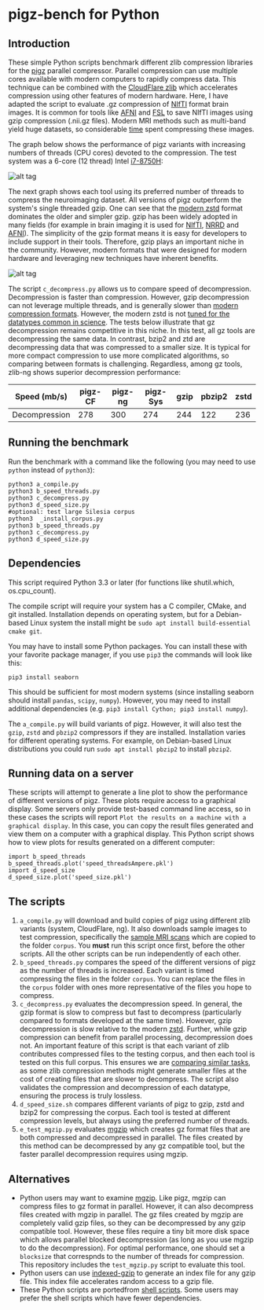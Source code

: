 # pigz-bench for Python

## Introduction

These simple Python scripts benchmark different zlib compression libraries for the [pigz](https://zlib.net/pigz/) parallel compressor. Parallel compression can use multiple cores available with modern computers to rapidly compress data. This technique can be combined with the [CloudFlare zlib](https://github.com/cloudflare/zlib) which accelerates compression using other features of modern hardware. Here, I have adapted the script to evaluate .gz compression of [NIfTI](https://nifti.nimh.nih.gov/) format brain images. It is common for tools like [AFNI](https://afni.nimh.nih.gov/) and [FSL](https://fsl.fmrib.ox.ac.uk/fsl/fslwiki) to save NIfTI images using gzip compression (.nii.gz files).  Modern MRI methods such as multi-band yield huge datasets, so considerable [time](https://github.com/rordenlab/niimath) spent compressing these images.   

The  graph below shows the performance of pigz variants with increasing numbers of threads (CPU cores) devoted to the compression. The test system was a 6-core (12 thread) Intel [i7-8750H](https://ark.intel.com/content/www/us/en/ark/products/134906/intel-core-i7-8750h-processor-9m-cache-up-to-4-10-ghz.html):

![alt tag](https://github.com/neurolabusc/pigz-bench-python/blob/master/speed_threads.png)

The next graph shows each tool using its preferred number of threads to compress the neuroimaging dataset. All versions of pigz outperform the system's single threaded gzip. One can see that the [modern zstd](https://facebook.github.io/zstd/) format dominates the older and simpler gzip. gzip has been widely adopted in many fields (for example in brain imaging it is used for [NIfTI](https://nifti.nimh.nih.gov), [NRRD](http://teem.sourceforge.net/nrrd/format.html) and [AFNI](https://afni.nimh.nih.gov/pub/dist/doc/program_help/README.compression.html)). The simplicity of the gzip format means it is easy for developers to include support in their tools. Therefore, gzip plays an important niche in the community. However, modern formats that were designed for modern hardware and leveraging new techniques have inherent benefits.

![alt tag](https://github.com/neurolabusc/pigz-bench-python/blob/master/speed_size.png)

The script `c_decompress.py` allows us to compare speed of decompression. Decompression is faster than compression. However, gzip decompression can not leverage multiple threads, and is generally slower than [modern compression formats](https://facebook.github.io/zstd/). However, the modern zstd is not [tuned for the datatypes common in science](https://github.com/facebook/zstd/issues/1492). The tests below illustrate that gz decompression remains competitive in this niche. In this test, all gz tools are decompressing the same data. In contrast, bzip2 and ztd are decompressing data that was compressed to a smaller size. It is typical for more compact compression to use more complicated algorithms, so  comparing between formats is challenging. Regardless, among gz tools, zlib-ng shows superior decompression performance: 

| Speed (mb/s)  | pigz-CF  | pigz-ng  | pigz-Sys |   gzip   |  pbzip2  |   zstd   |
| ------------- | -------- | -------- | -------- | -------- | -------- | -------- |
| Decompression |     278  |     300  |     274  |     244  |     122  |     236  |

## Running the benchmark

Run the benchmark with a command like the following (you may need to use `python` instead of `python3`):

```
python3 a_compile.py
python3 b_speed_threads.py
python3 c_decompress.py 
python3 d_speed_size.py 
#optional: test large Silesia corpus
python3  _install_corpus.py
python3 b_speed_threads.py
python3 c_decompress.py 
python3 d_speed_size.py 

```
## Dependencies

This script required Python 3.3 or later (for functions like shutil.which, os.cpu_count).

The compile script will require your system has a C compiler, CMake, and git installed. Installation depends on operating system, but for a Debian-based Linux system the install might be `sudo apt install build-essential cmake git`.


You may have to install some Python packages. You can install these with your favorite package manager, if you use `pip3` the commands will look like this:

```
pip3 install seaborn
```

This should be sufficient for most modern systems (since installing seaborn should install `pandas`, `scipy`, `numpy`). However, you may need to install additional dependencies (e.g. `pip3 install Cython; pip3 install numpy`).

The `a_compile.py` will build variants of pigz. However, it will also test the `gzip`, `zstd` and `pbzip2` compressors if they are installed. Installation varies for different operating systems. For example, on Debian-based Linux distributions you could run `sudo apt install pbzip2` to install `pbzip2`.

## Running data on a server

These scripts will attempt to generate a line plot to show the performance of different versions of pigz. These plots require access to a graphical display. Some servers only provide test-based command line access, so in these cases the scripts will report `Plot the results on a machine with a graphical display`. In this case, you can copy the result files generated and view them on a computer with a graphical display. This Python script shows how to view plots for results generated on a different computer:

```
import b_speed_threads
b_speed_threads.plot('speed_threadsAmpere.pkl')
import d_speed_size
d_speed_size.plot('speed_size.pkl')
```

## The scripts

1. `a_compile.py` will download and build copies of pigz using different zlib variants (system, CloudFlare, ng). It also downloads sample images to test compression, specifically the [sample MRI scans](https://github.com/neurolabusc/zlib-bench) which are copied to the folder `corpus`. You **must** run this script once first, before the other scripts. All the other scripts can be run independently of each other. 
2. `b_speed_threads.py` compares the speed of the different versions of pigz as the number of threads is increased. Each variant is timed compressing the files in the folder `corpus`. You can replace the files in the `corpus` folder with ones more representative of the files you hope to compress.
3. `c_decompress.py` evaluates the decompression speed. In general, the gzip format is slow to compress but fast to decompress (particularly compared to formats developed at the same time). However, gzip decompression is slow relative to the modern [zstd](https://facebook.github.io/zstd/). Further, while gzip compression can benefit from parallel processing, decompression does not. An important feature of this script is that each variant of zlib contributes compressed files to the testing corpus, and then each tool is tested on this full corpus. This ensures we are [comparing similar tasks](https://github.com/zlib-ng/zlib-ng/issues/326), as some zlib compression methods might generate smaller files at the cost of creating files that are slower to decompress. The script also validates the compression and decompression of each datatype, ensuring the process is truly lossless.
4. `d_speed_size.sh` compares different variants of pigz to gzip, zstd and bzip2 for compressing the corpus. Each tool is tested at different compression levels, but always using the preferred number of threads.
5. `e_test_mgzip.py` evaluates [mgzip](https://pypi.org/project/mgzip/) which creates gz format files that are both compressed and decompressed in parallel. The files created by this method can be decompressed by any gz compatible tool, but the faster parallel decompression requires using mgzip.

## Alternatives

 - Python users may want to examine [mgzip](https://pypi.org/project/mgzip/). Like pigz, mgzip can compress files to gz format in parallel. However, it can also decompress files created with mgzip in parallel. The gz files created by mgzip are completely valid gzip files, so they can be decompressed by any gzip compatible tool. However, these files require a tiny bit more disk space which allows parallel blocked decompression (as long as you use mgzip to do the decompression). For optimal performance, one should set a `blocksize` that correspnds to the number of threads for compression. This repository includes the `test_mgzip.py` script to evaluate this tool.
 - Python users can use [indexed-gzip](https://pypi.org/project/indexed-gzip/) to generate an index file for any gzip file. This index file accelerates random access to a gzip file.
 - These Python scripts are portedfrom [shell scripts](https://github.com/neurolabusc/pigz-bench). Some users may prefer the shell scripts which have fewer dependencies.
 
 

